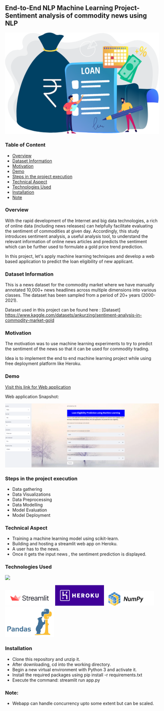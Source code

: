 ## End-to-End NLP Machine Learning Project- Sentiment analysis of commodity news using NLP

<img target="_blank" src="https://github.com/dipakml/Prediction-of-Modernized-Loan-Approval-System-/blob/master/PL-Eligibility-Calc.png" width=600>

### Table of Content
  * [Overview](#overview)
  * [Dataset Information](#dataset)
  * [Motivation](#motivation)
  * [Demo](#demo)
  * [Steps in the project execution](#Learning-Objective)
  * [Technical Aspect](#technical-aspect)
  * [Technologies Used](#technologies-used)
  * [Installation](#installation)
  * [Note](#note)



### Overview 
With the rapid development of the Internet and big data technologies, a rich of online data (including news releases) can helpfully facilitate evaluating the sentiment of commodities at given day. Accordingly, this study introduces sentiment analysis, a useful analysis tool, to understand the relevant information of online news articles and predicts the sentiment which can be further used to formulate a gold price trend prediction.

In this project, let's apply machine learning techniques and develop a web based application to predict the loan eligibility of new applicant.


### Dataset Information

This is a news dataset for the commodity market where we have manually annotated 10,000+ news headlines across multiple dimensions into various classes. The dataset has been sampled from a period of 20+ years (2000-2021).


Dataset used in this project can be found here : [Dataset] https://www.kaggle.com/datasets/ankurzing/sentiment-analysis-in-commodity-market-gold


### Motivation
The motivation was to use machine learning experiments to try to predict the sentiment of the news so that it can be used for commodity trading.

Idea is to implement the end to end machine learning project while using free deployment platform like Heroku.



### Demo
[Visit this link for Web application](https://loanwebapp7.herokuapp.com/)

Web application Snapshot:

<img target="_blank" src="https://github.com/dipakml/Prediction-of-Modernized-Loan-Approval-System-/blob/master/webapp_snapshot.png" width=800>



### Steps in the project execution

- Data gathering 
- Data Visualizations 
- Data Preprocessing 
- Data Modelling 
- Model Evaluation 
- Model Deployment 

### Technical Aspect 

- Training a machine learning model using scikit-learn. 
- Building and hosting a streamlit web app on Heroku. 
- A user has to the news.
- Once it gets the input news , the sentiment prediction is displayed. 


### Technologies Used  
![](https://forthebadge.com/images/badges/made-with-python.svg) 

<img target="_blank" src="https://github.com/dipakml/Prediction-of-Concrete-Compressive-Strength/blob/master/Logo_Images/streamlit.png" width=160>
<img target="_blank" src="https://github.com/dipakml/Prediction-of-Concrete-Compressive-Strength/blob/master/Logo_Images/heroku.png" width=160>
<img target="_blank" src="https://github.com/dipakml/Prediction-of-Concrete-Compressive-Strength/blob/master/Logo_Images/numpy.png" width=160>
<img target="_blank" src="https://github.com/dipakml/Prediction-of-Concrete-Compressive-Strength/blob/master/Logo_Images/pandas.jpeg" width=160>

### Installation 
- Clone this repository and unzip it.
- After downloading, cd into the working directory.
- Begin a new virtual environment with Python 3 and activate it.
- Install the required packages using pip install -r requirements.txt
- Execute the command: streamlit run app.py


### Note:
- Webapp can handle concurrency upto some extent but can be scaled.

